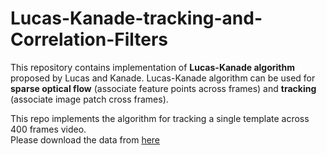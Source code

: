 # Lucas-Kanade-tracking-and-Correlation-Filters
This repository contains implementation of **Lucas-Kanade algorithm** proposed by Lucas and Kanade. Lucas-Kanade algorithm can be used for **sparse optical flow** (associate feature points across frames) and **tracking** (associate image patch cross frames). 

This repo implements the algorithm for tracking a single template across 400 frames video.   
Please download the data from [here](https://drive.google.com/open?id=11W2dOSgI1G4udoyUc9OA6Im1EeaHmfbJ)
